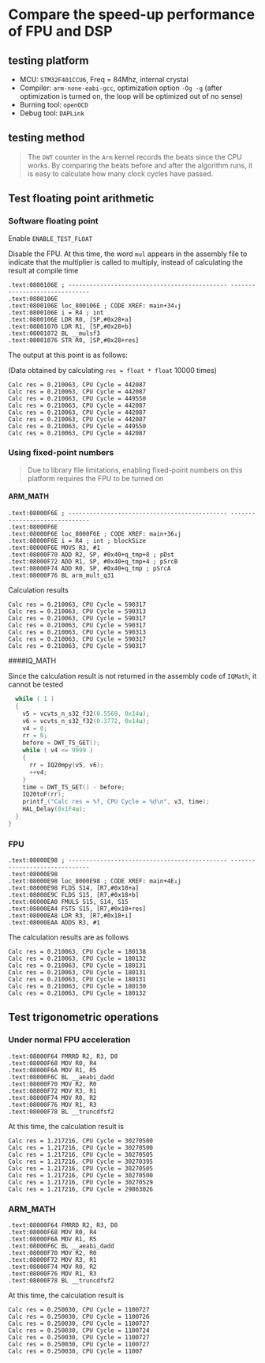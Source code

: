 # Compare the speed-up performance of FPU and DSP

## testing platform

* MCU: `STM32F401CCU6`, Freq = 84Mhz, internal crystal
* Compiler: `arm-none-eabi-gcc`, optimization option `-Og -g` (after optimization is turned on, the loop will be optimized out of no sense)
* Burning tool: `openOCD`
* Debug tool: `DAPLink`

## testing method

> The `DWT` counter in the `Arm` kernel records the beats since the CPU works. By comparing the beats before and after the algorithm runs, it is easy to calculate how many clock cycles have passed.

## Test floating point arithmetic

### Software floating point

Enable `ENABLE_TEST_FLOAT`

Disable the FPU. At this time, the word `mul` appears in the assembly file to indicate that the multiplier is called to multiply, instead of calculating the result at compile time

````assembly
.text:0800106E ; --------------------------------------------- ------------------------------
.text:0800106E
.text:0800106E loc_800106E ; CODE XREF: main+34↓j
.text:0800106E i = R4 ; int
.text:0800106E LDR R0, [SP,#0x28+a]
.text:08001070 LDR R1, [SP,#0x28+b]
.text:08001072 BL __mulsf3
.text:08001076 STR R0, [SP,#0x28+res]
````

The output at this point is as follows:

(Data obtained by calculating `res = float * float` 10000 times)

````
Calc res = 0.210063, CPU Cycle = 442087
Calc res = 0.210063, CPU Cycle = 442087
Calc res = 0.210063, CPU Cycle = 449550
Calc res = 0.210063, CPU Cycle = 442087
Calc res = 0.210063, CPU Cycle = 442087
Calc res = 0.210063, CPU Cycle = 442087
Calc res = 0.210063, CPU Cycle = 449550
Calc res = 0.210063, CPU Cycle = 442087
````

### Using fixed-point numbers

> Due to library file limitations, enabling fixed-point numbers on this platform requires the FPU to be turned on

#### ARM_MATH

````assembly
.text:08000F6E ; --------------------------------------------- ------------------------------
.text:08000F6E
.text:08000F6E loc_8000F6E ; CODE XREF: main+36↓j
.text:08000F6E i = R4 ; int ; blockSize
.text:08000F6E MOVS R3, #1
.text:08000F70 ADD R2, SP, #0x40+q_tmp+8 ; pDst
.text:08000F72 ADD R1, SP, #0x40+q_tmp+4 ; pSrcB
.text:08000F74 ADD R0, SP, #0x40+q_tmp ; pSrcA
.text:08000F76 BL arm_mult_q31
````

Calculation results

````
Calc res = 0.210063, CPU Cycle = 590317
Calc res = 0.210063, CPU Cycle = 590313
Calc res = 0.210063, CPU Cycle = 590317
Calc res = 0.210063, CPU Cycle = 590317
Calc res = 0.210063, CPU Cycle = 590313
Calc res = 0.210063, CPU Cycle = 590317
Calc res = 0.210063, CPU Cycle = 590317
````

####IQ_MATH

Since the calculation result is not returned in the assembly code of `IQMath`, it cannot be tested

````C
  while ( 1 )
  {
    v5 = vcvts_n_s32_f32(0.5569, 0x14u);
    v6 = vcvts_n_s32_f32(0.3772, 0x14u);
    v4 = 0;
    rr = 0;
    before = DWT_TS_GET();
    while ( v4 <= 9999 )
    {
      rr = IQ20mpy(v5, v6);
      ++v4;
    }
    time = DWT_TS_GET() - before;
    IQ20toF(rr);
    printf_("Calc res = %f, CPU Cycle = %d\n", v3, time);
    HAL_Delay(0x1F4u);
  }
}
````

### FPU

````assembly
.text:08000E98 ; --------------------------------------------- ------------------------------
.text:08000E98
.text:08000E98 loc_8000E98 ; CODE XREF: main+4E↓j
.text:08000E98 FLDS S14, [R7,#0x18+a]
.text:08000E9C FLDS S15, [R7,#0x18+b]
.text:08000EA0 FMULS S15, S14, S15
.text:08000EA4 FSTS S15, [R7,#0x18+res]
.text:08000EA8 LDR R3, [R7,#0x18+i]
.text:08000EAA ADDS R3, #1
````

The calculation results are as follows

````
Calc res = 0.210063, CPU Cycle = 180138
Calc res = 0.210063, CPU Cycle = 180132
Calc res = 0.210063, CPU Cycle = 180131
Calc res = 0.210063, CPU Cycle = 180131
Calc res = 0.210063, CPU Cycle = 180131
Calc res = 0.210063, CPU Cycle = 180130
Calc res = 0.210063, CPU Cycle = 180132
````



## Test trigonometric operations

### Under normal FPU acceleration



````assembly
.text:08000F64 FMRRD R2, R3, D0
.text:08000F68 MOV R0, R4
.text:08000F6A MOV R1, R5
.text:08000F6C BL __aeabi_dadd
.text:08000F70 MOV R2, R0
.text:08000F72 MOV R3, R1
.text:08000F74 MOV R0, R2
.text:08000F76 MOV R1, R3
.text:08000F78 BL __truncdfsf2
````

At this time, the calculation result is

````
Calc res = 1.217216, CPU Cycle = 30270500
Calc res = 1.217216, CPU Cycle = 30270500
Calc res = 1.217216, CPU Cycle = 30270505
Calc res = 1.217216, CPU Cycle = 30270395
Calc res = 1.217216, CPU Cycle = 30270505
Calc res = 1.217216, CPU Cycle = 30270500
Calc res = 1.217216, CPU Cycle = 30270529
Calc res = 1.217216, CPU Cycle = 29863026
````



### ARM_MATH

````assembly
.text:08000F64 FMRRD R2, R3, D0
.text:08000F68 MOV R0, R4
.text:08000F6A MOV R1, R5
.text:08000F6C BL __aeabi_dadd
.text:08000F70 MOV R2, R0
.text:08000F72 MOV R3, R1
.text:08000F74 MOV R0, R2
.text:08000F76 MOV R1, R3
.text:08000F78 BL __truncdfsf2
````

At this time, the calculation result is

````
Calc res = 0.250030, CPU Cycle = 1100727
Calc res = 0.250030, CPU Cycle = 1100726
Calc res = 0.250030, CPU Cycle = 1100727
Calc res = 0.250030, CPU Cycle = 1100724
Calc res = 0.250030, CPU Cycle = 1100727
Calc res = 0.250030, CPU Cycle = 1100727
Calc res = 0.250030, CPU Cycle = 11007
